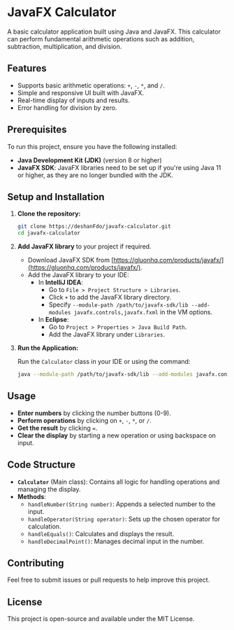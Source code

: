 # JavaFX Calculator

A basic calculator application built using Java and JavaFX. This calculator can perform fundamental arithmetic operations such as addition, subtraction, multiplication, and division.

## Features

- Supports basic arithmetic operations: `+`, `-`, `*`, and `/`.
- Simple and responsive UI built with JavaFX.
- Real-time display of inputs and results.
- Error handling for division by zero.

## Prerequisites

To run this project, ensure you have the following installed:

- **Java Development Kit (JDK)** (version 8 or higher)
- **JavaFX SDK**: JavaFX libraries need to be set up if you're using Java 11 or higher, as they are no longer bundled with the JDK.

## Setup and Installation

1. **Clone the repository:**

    ```bash
    git clone https://deshanFdo/javafx-calculator.git
    cd javafx-calculator
    ```

2. **Add JavaFX library** to your project if required.

   - Download JavaFX SDK from [https://gluonhq.com/products/javafx/](https://gluonhq.com/products/javafx/).
   - Add the JavaFX library to your IDE:
     - In **IntelliJ IDEA**:
       - Go to `File > Project Structure > Libraries`.
       - Click `+` to add the JavaFX library directory.
       - Specify `--module-path /path/to/javafx-sdk/lib --add-modules javafx.controls,javafx.fxml` in the VM options.
     - In **Eclipse**:
       - Go to `Project > Properties > Java Build Path`.
       - Add the JavaFX library under `Libraries`.

3. **Run the Application:**

   Run the `Calculator` class in your IDE or using the command:

    ```bash
    java --module-path /path/to/javafx-sdk/lib --add-modules javafx.controls,javafx.fxml -jar Calculator.jar
    ```

## Usage

- **Enter numbers** by clicking the number buttons (0-9).
- **Perform operations** by clicking on `+`, `-`, `*`, or `/`.
- **Get the result** by clicking `=`.
- **Clear the display** by starting a new operation or using backspace on input.

## Code Structure

- **`Calculator`** (Main class): Contains all logic for handling operations and managing the display.
- **Methods**:
  - `handleNumber(String number)`: Appends a selected number to the input.
  - `handleOperator(String operator)`: Sets up the chosen operator for calculation.
  - `handleEquals()`: Calculates and displays the result.
  - `handleDecimalPoint()`: Manages decimal input in the number.

## Contributing

Feel free to submit issues or pull requests to help improve this project.

## License

This project is open-source and available under the MIT License.
